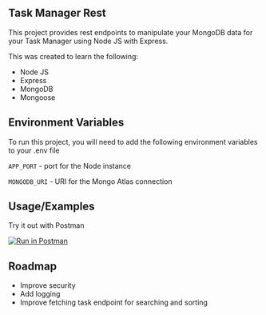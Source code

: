 ## Task Manager Rest
This project provides rest endpoints to manipulate your MongoDB data for your Task Manager using Node JS with Express.

This was created to learn the following:
- Node JS
- Express
- MongoDB
 - Mongoose


## Environment Variables

To run this project, you will need to add the following environment variables to your .env file

`APP_PORT` - port for the Node instance

`MONGODB_URI` - URI for the Mongo Atlas connection


## Usage/Examples
Try it out with Postman

[![Run in Postman](https://run.pstmn.io/button.svg)](https://app.getpostman.com/run-collection/d040fc40777484230fbf?action=collection%2Fimport)


## Roadmap

- Improve security
- Add logging
- Improve fetching task endpoint for searching and sorting

